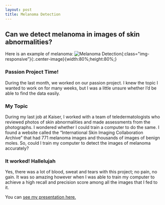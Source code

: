 ```yaml
---
layout: post
title: Melanoma Detection
---
```


##  Can we detect melanoma in images of skin abnormalities?  
Here is an example of melanoma: 
![Melanoma Detection](/Becca18.github.io/images/malignant12.jpg){:class="img-responsive”}{:.center-image}{width:80%;height:80%;}

###  Passion Project Time!  
During the last month, we worked on our passion project. I knew the topic I wanted to work on for many weeks, but I was a little unsure whether I’d be able to find the data easily.

###  My Topic  
During my last job at Kaiser, I worked with a team of teledermatologists who reviewed photos of skin abnormalities and made assessments from the photographs. I wondered whether I could train a computer to do the same. I found a website called the “International Skin Imaging Collaboration Archive” that had 771 melanoma images and thousands of images of benign moles. So, could I train my computer to detect the images of melanoma accurately? 

###  It worked! Hallelujah  
Yes, there was a lot of blood, sweat and tears with this project; no pain, no gain. It was so amazing however when I was able to train my computer to achieve a high recall and precision score among all the images that I fed to it.

You can [see my presentation here.]({{Becca18,github.io}}/images/melanoma_detection.pdf)








